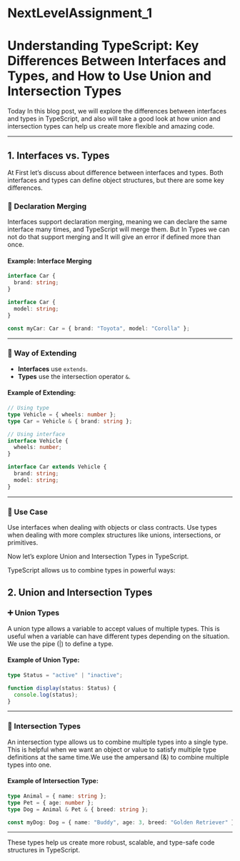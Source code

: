# NextLevelAssignment_1


# Understanding TypeScript: Key Differences Between Interfaces and Types, and How to Use Union and Intersection Types

Today In this blog post, we will explore the differences between interfaces and types in TypeScript, and also will take a good look at how union and intersection types can help us create more flexible and amazing code.

---

## 1. Interfaces vs. Types

At First let’s discuss about difference between interfaces and types. Both interfaces and types can define object structures, but there are some key differences.

### 🔄 Declaration Merging

Interfaces support declaration merging, meaning we can declare the same interface many times, and TypeScript will merge them. But In Types we can not do that support merging and It will give an error if defined more than once.

#### Example: Interface Merging

```ts
interface Car {
  brand: string;
}

interface Car {
  model: string;
}

const myCar: Car = { brand: "Toyota", model: "Corolla" };
```

---

### 🧩 Way of Extending

- **Interfaces** use `extends`.
- **Types** use the intersection operator `&`.

#### Example of Extending:

```ts
// Using type
type Vehicle = { wheels: number };
type Car = Vehicle & { brand: string };

// Using interface
interface Vehicle {
  wheels: number;
}

interface Car extends Vehicle {
  brand: string;
  model: string;
}
```

---

### 🎯 Use Case

Use interfaces when dealing with objects or class contracts. Use types when dealing with more complex structures like unions, intersections, or primitives.


Now let’s explore Union and Intersection Types in TypeScript. 

TypeScript allows us to combine types in powerful ways:


## 2. Union and Intersection Types

### ➕ Union Types

A union type allows a variable to accept values of multiple types. This is useful when a variable can have different types depending on the situation. We use the pipe (|) to define a type.

#### Example of Union Type:

```ts
type Status = "active" | "inactive";

function display(status: Status) {
  console.log(status);
}
```

---

### 🔗 Intersection Types

An intersection type allows us to combine multiple types into a single type. This is helpful when we want an object or value to satisfy multiple type definitions at the same time.We use the ampersand (&) to combine multiple types into one.

#### Example of Intersection Type:

```ts
type Animal = { name: string };
type Pet = { age: number };
type Dog = Animal & Pet & { breed: string };

const myDog: Dog = { name: "Buddy", age: 3, breed: "Golden Retriever" };
```

---

These types help us create more robust, scalable, and type-safe code structures in TypeScript.
